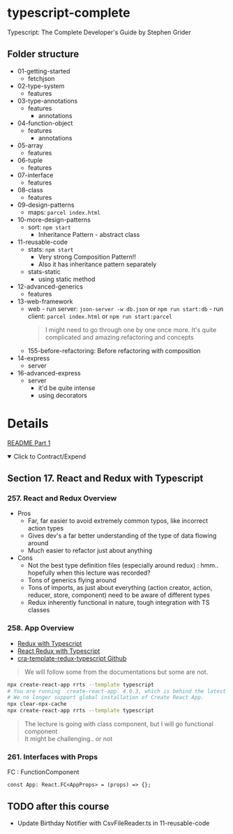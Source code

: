# typescript-complete

Typescript: The Complete Developer's Guide by Stephen Grider

## Folder structure

- 01-getting-started
  - fetchjson
- 02-type-system
  - features
- 03-type-annotations
  - features
    - annotations
- 04-function-object
  - features
    - annotations
- 05-array
  - features
- 06-tuple
  - features
- 07-interface
  - features
- 08-class
  - features
- 09-design-patterns
  - maps: `parcel index.html`
- 10-more-design-patterns
  - sort: `npm start`
    - Inheritance Pattern - abstract class
- 11-reusable-code
  - stats: `npm start`
    - Very strong Composition Pattern!!
    - Also it has inheritance pattern separately
  - stats-static
    - using static method
- 12-advanced-generics
  - features
- 13-web-framework
  - web - run server: `json-server -w db.json` or `npm run start:db` - run client: `parcel index.html` or `npm run start:parcel`
    > I might need to go through one by one once more. It's quite complicated and amazing refactoring and concepts
  - 155-before-refactoring: Before refactoring with composition
- 14-express
  - server
- 16-advanced-express
  - server
    - it'd be quite intense
    - using decorators

# Details

[README Part 1](./README-part-1.md)

<details open> 
  <summary>Click to Contract/Expend</summary>

## Section 17. React and Redux with Typescript

### 257. React and Redux Overview

- Pros
  - Far, far easier to avoid extremely common typos, like incorrect action types
  - Gives dev's a far better understanding of the type of data flowing around
  - Much easier to refactor just about anything
- Cons
  - Not the best type definition files (especially around redux) : hmm.. hopefully when this lecture was recorded?
  - Tons of generics flying around
  - Tons of imports, as just about everything (action creator, action, reducer, store, component) need to be aware of different types
  - Redux inherently functional in nature, tough integration with TS classes

### 258. App Overview

- [Redux with Typescript](https://redux.js.org/usage/usage-with-typescript)
- [React Redux with Typescript](https://react-redux.js.org/using-react-redux/usage-with-typescript)
- [cra-template-redux-typescript Github](https://github.com/reduxjs/cra-template-redux-typescript)

> We will follow some from the documentations but some are not.

```sh
npx create-react-app rrts --template typescript
# You are running `create-react-app` 4.0.3, which is behind the latest release (5.0.0).
# We no longer support global installation of Create React App.
npx clear-npx-cache
npx create-react-app rrts --template typescript
```

> The lecture is going with class component, but I will go functional component\
> It might be challenging.. or not

### 261. Interfaces with Props

FC : FunctionComponent

```tsx
const App: React.FC<AppProps> = (props) => {};
```

</details>

## TODO after this course

- Update Birthday Notifier with CsvFileReader.ts in 11-reusable-code
